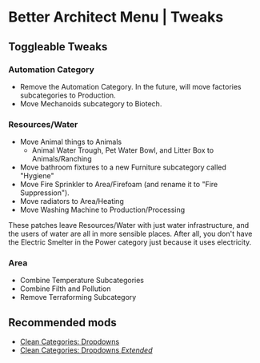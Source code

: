 # Better Architect Menu | Tweaks

## Toggleable Tweaks

### Automation Category

- Remove the Automation Category. In the future, will move factories subcategories to Production.
- Move Mechanoids subcategory to Biotech.

### Resources/Water

- Move Animal things to Animals
    - Animal Water Trough, Pet Water Bowl, and Litter Box to Animals/Ranching
- Move bathroom fixtures to a new Furniture subcategory called "Hygiene"
- Move Fire Sprinkler to Area/Firefoam (and rename it to "Fire Suppression").
- Move radiators to Area/Heating
- Move Washing Machine to Production/Processing

These patches leave Resources/Water with just water infrastructure, and the users of water are all in more sensible places. After all, you don't have the Electric Smelter in the Power category just because it uses electricity.

### Area

- Combine Temperature Subcategories
- Combine Filth and Pollution
- Remove Terraforming Subcategory

## Recommended mods
- [Clean Categories: Dropdowns](https://steamcommunity.com/sharedfiles/filedetails/?id=3455529827)
- [Clean Categories: Dropdowns *Extended*](https://github.com/KobeRiddle-dev/Clean-Categories-Dropdowns-Extended)
